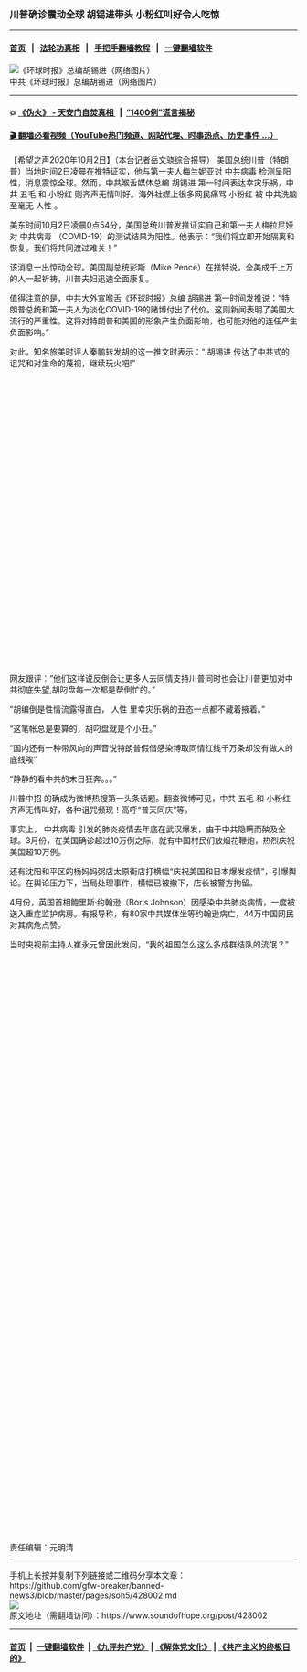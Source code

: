 ### 川普确诊震动全球 胡锡进带头 小粉红叫好令人吃惊
------------------------

#### [首页](https://github.com/gfw-breaker/banned-news3/blob/master/README.md) &nbsp;&nbsp;|&nbsp;&nbsp; [法轮功真相](https://github.com/begood0513/basic/blob/master/README.md)  &nbsp;&nbsp;|&nbsp;&nbsp; [手把手翻墙教程](https://github.com/gfw-breaker/guides/wiki)  &nbsp;&nbsp;|&nbsp;&nbsp; [一键翻墙软件](https://github.com/gfw-breaker/nogfw/blob/master/README.md)  



<div><img alt="《环球时报》总编胡锡进（网络图片）" src="https://img.soundofhope.org/2019-11/160129huxj01s_800x451.jpg"/>
<br/><figcaption class="caption">
 中共《环球时报》总编胡锡进（网络图片）
</figcaption></div><hr/>

#### 💥 [《伪火》 - 天安门自焚真相 ](http://158.247.195.190:10000/videos/blog/weihuo.html)&nbsp; |&nbsp; [“1400例”谎言揭秘  ](http://158.247.195.190:10000/videos/blog/jiexi1400.html)

#### [ 🎬  翻墙必看视频（YouTube热门频道、网站代理、时事热点、历史事件 ...）](https://github.com/gfw-breaker/links/blob/master/banned.md)

<div><div class="Content__Wrapper sc-1bvya0-0 grZQxZ">
 <p class="meta-top">
  <span class="meta">
   【希望之声2020年10月2日】（本台记者岳文骁综合报导）
  </span>
  美国总统川普（特朗普）当地时间2日凌晨在推特证实，他与第一夫人梅兰妮亚对
  <ok href="/term/248971">
   中共病毒
  </ok>
  检测呈阳性，消息震惊全球。然而，中共喉舌媒体总编
  <ok href="/term/2347">
   胡锡进
  </ok>
  第一时间表达幸灾乐祸，中共
  <ok href="/term/9283">
   五毛
  </ok>
  和
  <ok href="/term/1996">
   小粉红
  </ok>
  则齐声无情叫好。海外社媒上很多网民痛骂
  <ok href="/term/1996">
   小粉红
  </ok>
  被
  <ok href="/term/111842">
   中共洗脑
  </ok>
  至毫无
  <ok href="/term/8709">
   人性
  </ok>
  。
 </p>
 <p>
  美东时间10月2日凌晨0点54分，美国总统川普发推证实自己和第一夫人梅拉尼娅对
  <ok href="/term/248971">
   中共病毒
  </ok>
  （COVID-19）的测试结果为阳性。他表示：“我们将立即开始隔离和恢复。我们将共同渡过难关！”
 </p>
 <div class="AD_Embed__Wrap-sc-1xslmin-0 igMuqX module desktop">
  <div>
  </div>
 </div>
 <p>
  该消息一出惊动全球。美国副总统彭斯（Mike Pence）在推特说，全美成千上万的人一起祈祷，川普夫妇迅速全面康复。
 </p>
 <p>
  值得注意的是，中共大外宣喉舌《环球时报》总编
  <ok href="/term/2347">
   胡锡进
  </ok>
  第一时间发推说：“特朗普总统和第一夫人为淡化COVID-19的赌博付出了代价。这则新闻表明了美国大流行的严重性。这将对特朗普和美国的形象产生负面影响，也可能对他的连任产生负面影响。”
 </p>
 <p>
  对此，知名旅美时评人秦鹏转发胡的这一推文时表示：“
  <ok href="/term/2347">
   胡锡进
  </ok>
  传达了中共式的诅咒和对生命的蔑视，继续玩火吧!”
 </p>
 <div class="soh-embed">
  <div class="soh-embed-inner">
   <div class="iframely-embed" style="max-width: 550px;">
    <div class="iframely-responsive" style="padding-bottom: 100%;">
    </div>
   </div>
  </div>
 </div>
 <p>
  网友跟评：“他们这样说反倒会让更多人去同情支持川普同时也会让川普更加对中共彻底失望,胡叼盘每一次都是帮倒忙的。”
 </p>
 <p>
  “胡编倒是性情流露得直白，
  <ok href="/term/8709">
   人性
  </ok>
  里幸灾乐祸的丑态一点都不藏着掖着。”
 </p>
 <p>
  “这笔帐总是要算的，胡叼盘就是个小丑。”
 </p>
 <p>
  “国内还有一种带风向的声音说特朗普假借感染博取同情红线千万条却没有做人的底线唉”
 </p>
 <p>
  “静静的看中共的末日狂奔。。。”
 </p>
 <p>
  <ok href="/term/388927">
   川普中招
  </ok>
  的确成为微博热搜第一头条话题。翻查微博可见，中共
  <ok href="/term/9283">
   五毛
  </ok>
  和
  <ok href="/term/1996">
   小粉红
  </ok>
  齐声无情叫好，各种诅咒频现！高呼“普天同庆”等。
 </p>
 <p>
  事实上，
  <ok href="/term/248971">
   中共病毒
  </ok>
  引发的肺炎疫情去年底在武汉爆发，由于中共隐瞒而殃及全球。3月份，在美国确诊超过10万例之际，就有中国村民们放烟花鞭炮，热烈庆祝美国超10万例。
 </p>
 <p>
  还有沈阳和平区的杨妈妈粥店太原街店打横幅“庆祝美国和日本爆发疫情”，引爆舆论。在舆论压力下，当局处理事件，横幅已被撤下，店长被警方拘留。
 </p>
 <p>
  4月份，英国首相鲍里斯‧约翰逊（Boris Johnson）因感染中共肺炎病情，一度被送入重症监护病房。有报导称，有80家中共媒体坐等约翰逊病亡，44万中国网民对其病危点赞。
 </p>
 <p>
  当时央视前主持人崔永元曾因此发问，“我的祖国怎么这么多成群结队的流氓？”
 </p>
 <div class="soh-embed">
  <div class="soh-embed-inner">
   <div class="iframely-embed" style="max-width: 550px;">
    <div class="iframely-responsive" style="padding-bottom: 100%;">
    </div>
   </div>
  </div>
 </div>
 <div class="soh-embed">
  <div class="soh-embed-inner">
   <div class="iframely-embed" style="max-width: 550px;">
    <div class="iframely-responsive" style="padding-bottom: 100%;">
    </div>
   </div>
  </div>
 </div>
 <p class="meta-btm">
  责任编辑：元明清
 </p>
</div>
</div>
<hr/>
手机上长按并复制下列链接或二维码分享本文章：<br/>
https://github.com/gfw-breaker/banned-news3/blob/master/pages/soh5/428002.md <br/>
<a href='https://github.com/gfw-breaker/banned-news3/blob/master/pages/soh5/428002.md'><img src='https://github.com/gfw-breaker/banned-news3/blob/master/pages/soh5/428002.md.png'/></a> <br/>
原文地址（需翻墙访问）：https://www.soundofhope.org/post/428002


------------------------
#### [首页](https://github.com/gfw-breaker/banned-news3/blob/master/README.md) &nbsp;|&nbsp; [一键翻墙软件](https://github.com/gfw-breaker/nogfw/blob/master/README.md) &nbsp;| [《九评共产党》](https://github.com/gfw-breaker/9ping.md/blob/master/README.md#九评之一评共产党是什么) | [《解体党文化》](https://github.com/gfw-breaker/jtdwh.md/blob/master/README.md) | [《共产主义的终极目的》](https://github.com/gfw-breaker/gczydzjmd.md/blob/master/README.md)


<img src='http://gfw-breaker.win/banned-news3/pages/soh5/428002.md' width='0px' height='0px'/>
